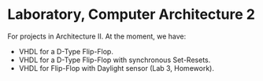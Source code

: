 # Laboratory, Computer Architecture 2
For projects in Architecture II. 
At the moment, we have:
- VHDL for a D-Type Flip-Flop.
- VHDL for a D-Type Flip-Flop with synchronous Set-Resets.
- VHDL for Flip-Flop with Daylight sensor (Lab 3, Homework).
